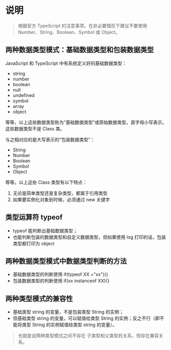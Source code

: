 # 说明

> 根据官方 TypeScript 的注意事项，在非必要情形下建议不要使用 Number、String、Boolean、Symbol 或 Object。

## 两种数据类型模式：基础数据类型和包装数据类型

JavaScript 和 TypeScript 中有系统定义好的基础数据类型：

* string
* number
* boolean
* null
* undefined
* symbol
* array
* object

等等，以上这些数据类型称为“基础数据类型”或原始数据类型，首字母小写表示。这些数据类型不是 Class 类。

与之相对应的是大写表示的“包装数据类型”：

* String
* Number
* Boolean
* Symbol
* Object

等等。以上这些 Class 类型有以下特点：

1. 无论是简单类型还是复杂类型，都属于引用类型
2. 如果要实例化对象到时候，必须通过 new 关键字

## 类型运算符 typeof

* typeof 能判断出基础数据类型；
* 也能判断包装的数据类型和自定义数据类型，但如果使用 log 打印的话，包装类型都打印为 object

## 两种数据类型模式中数据类型判断的方法

* 基础数据类型的判断使用 if(typeof XX ="xx"){}
* 包装数据类型的判断使用 if(xx instanceof XX){}

## 两种类型模式的兼容性

* 基础类型 string 的变量，不是包装类型 String 的实例；
* 但基础类型 string 的变量，可以赋值给类型 String 的实例；反之不行（即不能将类型 String 的实例赋值给类型 string 的变量）。

> 也就是说两种类型模式之间不存在 子类型和父类型的关系，但存在兼容关系。
